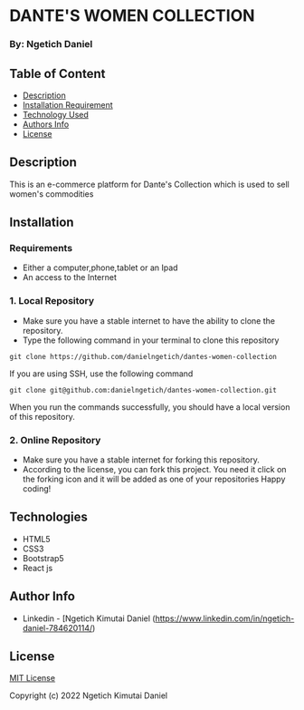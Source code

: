 # DANTE'S WOMEN COLLECTION
### By: Ngetich Daniel
## Table of Content
-   [Description](#description)
-   [Installation Requirement](#installation)
-   [Technology Used](#technologies)
-   [Authors Info](#author-info)
-   [License](#License)
## Description
This is an e-commerce  platform for Dante's Collection which is used to sell women's commodities 
## Installation
### Requirements
-   Either a computer,phone,tablet or an Ipad
-   An access to the Internet
### 1. Local Repository
-   Make sure you have a stable internet to have the ability to clone the repository.
-   Type the following command in your terminal to clone this repository
```
git clone https://github.com/danielngetich/dantes-women-collection
```
If you are using SSH, use the following command
```
git clone git@github.com:danielngetich/dantes-women-collection.git
```
When you run the commands successfully, you should have a local version of this repository.
### 2. Online Repository
-   Make sure you have a stable internet for forking this repository.
-   According to the license, you can fork this project. You need it click on the forking icon and it will be added as one of your repositories
Happy coding!
## Technologies
* HTML5
* CSS3
* Bootstrap5
* React js


## Author Info
-   Linkedin - [Ngetich Kimutai Daniel (https://www.linkedin.com/in/ngetich-daniel-784620114/)

## License
[MIT License](./LICENSE)

Copyright (c) 2022 Ngetich Kimutai Daniel